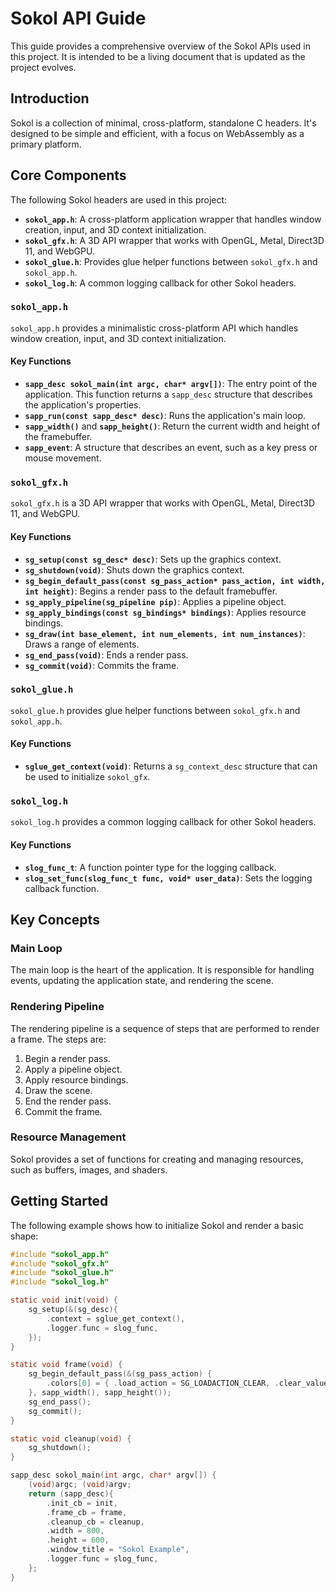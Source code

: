 # Sokol API Guide

This guide provides a comprehensive overview of the Sokol APIs used in this project. It is intended to be a living document that is updated as the project evolves.

## Introduction

Sokol is a collection of minimal, cross-platform, standalone C headers. It's designed to be simple and efficient, with a focus on WebAssembly as a primary platform.

## Core Components

The following Sokol headers are used in this project:

*   **`sokol_app.h`**: A cross-platform application wrapper that handles window creation, input, and 3D context initialization.
*   **`sokol_gfx.h`**: A 3D API wrapper that works with OpenGL, Metal, Direct3D 11, and WebGPU.
*   **`sokol_glue.h`**: Provides glue helper functions between `sokol_gfx.h` and `sokol_app.h`.
*   **`sokol_log.h`**: A common logging callback for other Sokol headers.

### `sokol_app.h`

`sokol_app.h` provides a minimalistic cross-platform API which handles window creation, input, and 3D context initialization.

#### Key Functions

*   **`sapp_desc sokol_main(int argc, char* argv[])`**: The entry point of the application. This function returns a `sapp_desc` structure that describes the application's properties.
*   **`sapp_run(const sapp_desc* desc)`**: Runs the application's main loop.
*   **`sapp_width()`** and **`sapp_height()`**: Return the current width and height of the framebuffer.
*   **`sapp_event`**: A structure that describes an event, such as a key press or mouse movement.

### `sokol_gfx.h`

`sokol_gfx.h` is a 3D API wrapper that works with OpenGL, Metal, Direct3D 11, and WebGPU.

#### Key Functions

*   **`sg_setup(const sg_desc* desc)`**: Sets up the graphics context.
*   **`sg_shutdown(void)`**: Shuts down the graphics context.
*   **`sg_begin_default_pass(const sg_pass_action* pass_action, int width, int height)`**: Begins a render pass to the default framebuffer.
*   **`sg_apply_pipeline(sg_pipeline pip)`**: Applies a pipeline object.
*   **`sg_apply_bindings(const sg_bindings* bindings)`**: Applies resource bindings.
*   **`sg_draw(int base_element, int num_elements, int num_instances)`**: Draws a range of elements.
*   **`sg_end_pass(void)`**: Ends a render pass.
*   **`sg_commit(void)`**: Commits the frame.

### `sokol_glue.h`

`sokol_glue.h` provides glue helper functions between `sokol_gfx.h` and `sokol_app.h`.

#### Key Functions

*   **`sglue_get_context(void)`**: Returns a `sg_context_desc` structure that can be used to initialize `sokol_gfx`.

### `sokol_log.h`

`sokol_log.h` provides a common logging callback for other Sokol headers.

#### Key Functions

*   **`slog_func_t`**: A function pointer type for the logging callback.
*   **`slog_set_func(slog_func_t func, void* user_data)`**: Sets the logging callback function.

## Key Concepts

### Main Loop

The main loop is the heart of the application. It is responsible for handling events, updating the application state, and rendering the scene.

### Rendering Pipeline

The rendering pipeline is a sequence of steps that are performed to render a frame. The steps are:

1.  Begin a render pass.
2.  Apply a pipeline object.
3.  Apply resource bindings.
4.  Draw the scene.
5.  End the render pass.
6.  Commit the frame.

### Resource Management

Sokol provides a set of functions for creating and managing resources, such as buffers, images, and shaders.

## Getting Started

The following example shows how to initialize Sokol and render a basic shape:

```c
#include "sokol_app.h"
#include "sokol_gfx.h"
#include "sokol_glue.h"
#include "sokol_log.h"

static void init(void) {
    sg_setup(&(sg_desc){
        .context = sglue_get_context(),
        .logger.func = slog_func,
    });
}

static void frame(void) {
    sg_begin_default_pass(&(sg_pass_action) {
        .colors[0] = { .load_action = SG_LOADACTION_CLEAR, .clear_value = { 0.0f, 0.0f, 0.0f, 1.0f } }
    }, sapp_width(), sapp_height());
    sg_end_pass();
    sg_commit();
}

static void cleanup(void) {
    sg_shutdown();
}

sapp_desc sokol_main(int argc, char* argv[]) {
    (void)argc; (void)argv;
    return (sapp_desc){
        .init_cb = init,
        .frame_cb = frame,
        .cleanup_cb = cleanup,
        .width = 800,
        .height = 600,
        .window_title = "Sokol Example",
        .logger.func = slog_func,
    };
}
```
